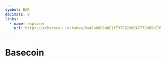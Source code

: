 ```yaml
---
symbol: BAB
decimals: 0
links:
  - name: explorer
    url: https://etherscan.io/token/0xAC4088748E1f737C82980A7f78669bE35FecD686
---
```


# Basecoin
